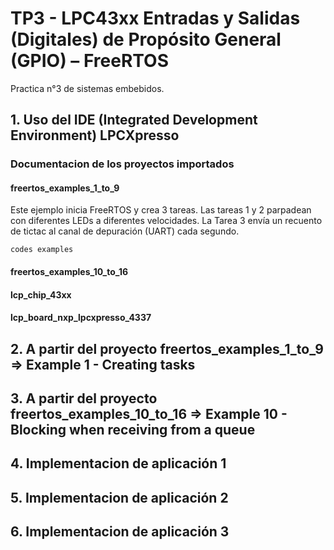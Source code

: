 # TP3 - LPC43xx Entradas y Salidas (Digitales) de Propósito General (GPIO) – FreeRTOS

Practica n°3 de sistemas embebidos.

## 1. Uso del IDE (Integrated Development Environment) LPCXpresso

### Documentacion de los proyectos importados

#### freertos_examples_1_to_9
Este ejemplo inicia FreeRTOS y crea 3 tareas. Las tareas 1 y 2 parpadean con diferentes LEDs a diferentes velocidades. La Tarea 3 envía un recuento de tictac al canal de depuración (UART) cada segundo.


```
codes examples
```
#### freertos_examples_10_to_16

#### lcp_chip_43xx

#### lcp_board_nxp_lpcxpresso_4337


## 2. A partir del proyecto freertos_examples_1_to_9 => Example 1 - Creating tasks



## 3. A partir del proyecto freertos_examples_10_to_16 => Example 10 - Blocking when receiving from a queue



## 4. Implementacion de aplicación 1



## 5. Implementacion de aplicación 2



## 6. Implementacion de aplicación 3
